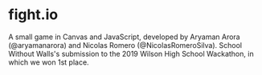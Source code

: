 # fight.io

A small game in Canvas and JavaScript, developed by Aryaman Arora (@aryamanarora) and Nicolas Romero (@NicolasRomeroSilva). School Without Walls's submission to the 2019 Wilson High School Wackathon, in which we won 1st place.